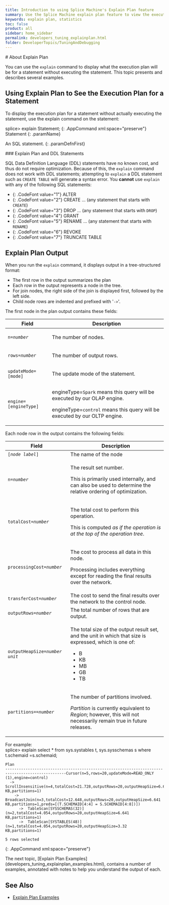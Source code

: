 ```yaml
---
title: Introduction to using Splice Machine's Explain Plan feature
summary: Use the Splice Machine explain plan feature to view the execution plan for a query without actually executing the query.
keywords: explain plan, statistics
toc: false
product: all
sidebar: home_sidebar
permalink: developers_tuning_explainplan.html
folder: DeveloperTopics/TuningAndDebugging
---
```

<section>
<div class="TopicContent" data-swiftype-index="true" markdown="1">
# About Explain Plan

You can use the `explain` command to display what the execution plan
will be for a statement without executing the statement. This topic
presents and describes several examples.

## Using Explain Plan to See the Execution Plan for a Statement

To display the execution plan for a statement without actually executing
the statement, use the <span class="AppCommand">explain</span> command
on the statement:

<div class="preWrapper" markdown="1">
    splice> explain Statement;
{: .AppCommand xml:space="preserve"}

</div>
<div class="paramList" markdown="1">
Statement
{: .paramName}

An SQL statement.
{: .paramDefnFirst}

</div>
### Explain Plan and DDL Statements

SQL Data Definition Language (DDL) statements have no known cost, and
thus do not require optimization. Because of this, the `explain` command
does not work with DDL statements; attempting to `explain` a DDL
statement such as `CREATE TABLE` will generate a syntax error. You
**cannot** use `explain` with any of the following SQL statements:

* {: .CodeFont value="1"} ALTER
* {: .CodeFont value="2"} CREATE ... <span class="bodyFont">(any statement that starts with
  `CREATE`)</span>
* {: .CodeFont value="3"} DROP ... <span class="bodyFont">(any statement that starts with
  `DROP`)</span>
* {: .CodeFont value="4"} GRANT
* {: .CodeFont value="5"} RENAME ... <span class="bodyFont">(any statement that starts with
  `RENAME`)</span>
* {: .CodeFont value="6"} REVOKE
* {: .CodeFont value="7"} TRUNCATE TABLE

## Explain Plan Output

When you run the `explain` command, it displays output in a
tree-structured format:

* The first row in the output summarizes the plan
* Each row in the output represents a node in the tree.
* For join nodes, the right side of the join is displayed first,
  followed by the left side.
* Child node rows are indented and prefixed with '`->`'.

The first node in the plan output contains these fields:

<table summary="Description of the fields in the first node of the explain plan output.">
                <col />
                <col />
                <thead>
                    <tr>
                        <th>Field</th>
                        <th>Description</th>
                    </tr>
                </thead>
                <tbody>
                    <tr>
                        <td><code>n=<em>number</em></code></td>
                        <td>
                            <p class="noSpaceAbove">The number of nodes.</p>
                        </td>
                    </tr>
                    <tr>
                        <td><code>rows=<em>number</em></code></td>
                        <td>
                            <p class="noSpaceAbove">The number of output rows.</p>
                        </td>
                    </tr>
                    <tr>
                        <td><code>updateMode=[mode]</code></td>
                        <td>
                            <p class="noSpaceAbove">The update mode of the statement.</p>
                        </td>
                    </tr>
                    <tr>
                        <td><code>engine=[engineType]</code></td>
                        <td>
                            <p>engineType=<code>Spark</code> means this query will be executed by our OLAP engine.</p>
                            <p>engineType=<code>control</code> means this query will be executed by our OLTP engine.</p>
                        </td>
                    </tr>
                </tbody>
            </table>
Each node row in the output contains the following fields:

<table summary="Description of the fields in each node row in the explain plan output.">
                <col />
                <col />
                <thead>
                    <tr>
                        <th>Field</th>
                        <th>Description</th>
                    </tr>
                </thead>
                <tbody>
                    <tr>
                        <td><code>[<em>node label</em>]</code></td>
                        <td>The name of the node</td>
                    </tr>
                    <tr>
                        <td><code>n=<em>number</em></code></td>
                        <td>
                            <p class="noSpaceAbove">The result set number.</p>
                            <p>This is primarily used internally, and can also be used to determine the relative ordering of optimization.</p>
                        </td>
                    </tr>
                    <tr>
                        <td><code>totalCost=<em>number</em></code></td>
                        <td>
                            <p class="noSpaceAbove">The total cost to perform this operation.</p>
                            <p>This is computed <em>as if the operation is at the top of the operation tree</em>.</p>
                        </td>
                    </tr>
                    <tr>
                        <td><code>processingCost=<em>number</em></code></td>
                        <td>
                            <p class="noSpaceAbove">The cost to process all data in this node.</p>
                            <p>Processing includes everything except for reading the final results over the network.</p>
                        </td>
                    </tr>
                    <tr>
                        <td><code>transferCost=<em>number</em></code></td>
                        <td>The cost to send the final results over the network to the control node.</td>
                    </tr>
                    <tr>
                        <td><code>outputRows=<em>number</em></code></td>
                        <td>The total number of rows that are output.</td>
                    </tr>
                    <tr>
                        <td><code>outputHeapSize=<em>number unit</em></code></td>
                        <td>
                            <p class="noSpaceAbove">The total size of the output result set, and the unit in which that size is expressed, which is one of:</p>
                            <ul class="SecondLevel">
                                <li class="CodeFont" value="1">B</li>
                                <li class="CodeFont" value="2">KB</li>
                                <li class="CodeFont" value="3">MB</li>
                                <li class="CodeFont" value="4">GB</li>
                                <li class="CodeFont" value="5">TB</li>
                            </ul>
                        </td>
                    </tr>
                    <tr>
                        <td><code>partitions==<em>number</em></code></td>
                        <td>
                            <p class="noSpaceAbove">The number of partitions involved.</p>
                            <p><em>Partition</em> is currently equivalent to <em>Region</em>; however, this will not necessarily remain true in future releases.</p>
                        </td>
                    </tr>
                </tbody>
            </table>
For example:

<div class="preWrapperWide" markdown="1">
    splice> explain select * from sys.systables t, sys.sysschemas s
            where t.schemaid =s.schemaid;
    
    Plan
    -------------------------------------------------------------------------------------------------Cursor(n=5,rows=20,updateMode=READ_ONLY (1),engine=control)
      ->  ScrollInsensitive(n=4,totalCost=21.728,outputRows=20,outputHeapSize=6.641 KB,partitions=1)
        ->  BroadcastJoin(n=3,totalCost=12.648,outputRows=20,outputHeapSize=6.641 KB,partitions=1,preds=[(T.SCHEMAID[4:4] = S.SCHEMAID[4:8])])
          ->  TableScan[SYSSCHEMAS(32)](n=2,totalCost=4.054,outputRows=20,outputHeapSize=6.641 KB,partitions=1)
          ->  TableScan[SYSTABLES(48)](n=1,totalCost=4.054,outputRows=20,outputHeapSize=3.32 KB,partitions=1)
    
    5 rows selected
{: .AppCommand xml:space="preserve"}

</div>
The next topic, [Explain Plan
Examples](developers_tuning_explainplan_examples.html), contains a
number of examples, annotated with notes to help you understand the
output of each.

## See Also

* [Explain Plan Examples](developers_tuning_explainplan_examples.html)

</div>
</section>

